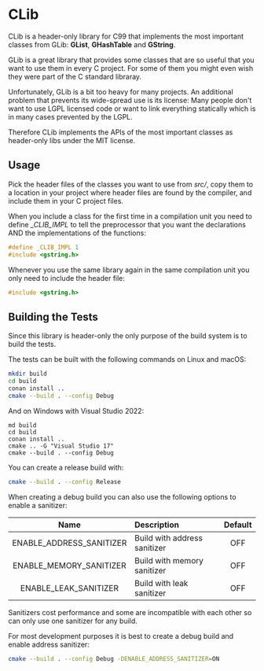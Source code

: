 # CLib

CLib is a header-only library for C99 that implements the most important classes
from GLib: **GList**, **GHashTable** and **GString**.

GLib is a great library that provides some classes that are so useful that you
want to use them in every C project. For some of them you might even wish they
were part of the C standard libraray.

Unfortunately, GLib is a bit too heavy for many projects. An additional problem
that prevents its wide-spread use is its license: Many people don't want to use
LGPL licensed code or want to link everything statically which is in many cases
prevented by the LGPL.

Therefore CLib implements the APIs of the most important classes as header-only
libs under the MIT license.

## Usage

Pick the header files of the classes you want to use from *src/*, copy them to
a location in your project where header files are found by the compiler, and
include them in your C project files.

When you include a class for the first time in a compilation unit you need to
define *_CLIB_IMPL* to tell the preprocessor that you want the declarations
AND the implementations of the functions:

```c
#define _CLIB_IMPL 1
#include <gstring.h>
```

Whenever you use the same library again in the same compilation unit you only
need to include the header file:

```c
#include <gstring.h>
```

## Building the Tests

Since this library is header-only the only purpose of the build system is to
build the tests.

The tests can be built with the following commands on Linux and macOS:

```bash
mkdir build
cd build
conan install ..
cmake --build . --config Debug
```

And on Windows with Visual Studio 2022:

```
md build
cd build
conan install ..
cmake .. -G "Visual Studio 17"
cmake --build . --config Debug
```

You can create a release build with:

```bash
cmake --build . --config Release
```

When creating a debug build you can also use the following options to enable a
sanitizer:

|Name | Description | Default |
|:---:|:---|:---:|
| ENABLE_ADDRESS_SANITIZER | Build with address sanitizer | OFF |
| ENABLE_MEMORY_SANITIZER | Build with memory sanitizer | OFF |
| ENABLE_LEAK_SANITIZER | Build with leak sanitizer | OFF |

Sanitizers cost performance and some are incompatible with each other so can only
use one sanitizer for any build.

For most development purposes it is best to create a debug build and enable
address sanitizer:

```bash
cmake --build . --config Debug -DENABLE_ADDRESS_SANITIZER=ON
```
